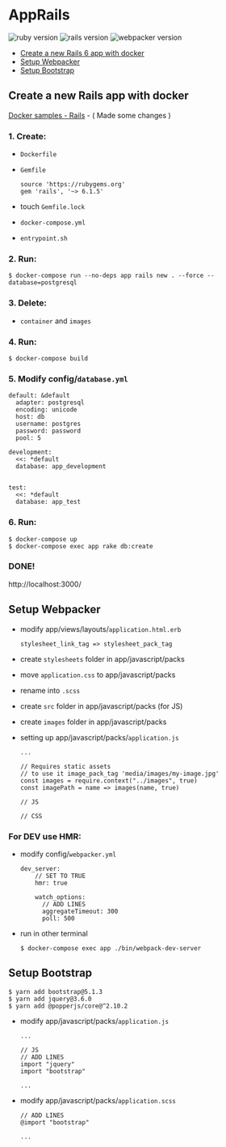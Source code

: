 # AppRails
![ruby version](https://img.shields.io/badge/ruby-2.7.5-green)
![rails version](https://img.shields.io/badge/rails-6.1.5-red)
![webpacker version](https://img.shields.io/badge/webpacker-5.4.3-blue)


- [Create a new Rails 6 app with docker](#create-a-new-rails-6-app-with-docker)
- [Setup Webpacker](#setup-webpacker)
- [Setup Bootstrap](#setup-bootstrap)

## Create a new Rails app with docker

[Docker samples - Rails](https://docs.docker.com/samples/rails/) - ( Made some changes )

### 1. Create:
- `Dockerfile`

- `Gemfile`
  ```
  source 'https://rubygems.org'
  gem 'rails', '~> 6.1.5'
  ```

- touch `Gemfile.lock`

- `docker-compose.yml`

- `entrypoint.sh`

### 2. Run:
```
$ docker-compose run --no-deps app rails new . --force --database=postgresql
```
### 3. Delete:
- `container` and `images`
### 4. Run:
```
$ docker-compose build
```

### 5. Modify config/`database.yml`
```
default: &default
  adapter: postgresql
  encoding: unicode
  host: db
  username: postgres
  password: password
  pool: 5

development:
  <<: *default
  database: app_development


test:
  <<: *default
  database: app_test
```

### 6. Run:
```
$ docker-compose up
$ docker-compose exec app rake db:create
```

### DONE!
http://localhost:3000/

## Setup Webpacker

- modify app/views/layouts/`application.html.erb`
  ```
  stylesheet_link_tag => stylesheet_pack_tag
  ```

- create `stylesheets` folder in app/javascript/packs
- move `application.css` to app/javascript/packs
- rename into `.scss`

- create `src` folder in app/javascript/packs (for JS)
- create `images` folder in app/javascript/packs

- setting up app/javascript/packs/`application.js`

  ```
  ...

  // Requires static assets
  // to use it image_pack_tag 'media/images/my-image.jpg'
  const images = require.context("../images", true)
  const imagePath = name => images(name, true)

  // JS

  // CSS
  ```

### For DEV use HMR:
- modify config/`webpacker.yml`
  ```
  dev_server:
      // SET TO TRUE
      hmr: true

      watch_options: 
        // ADD LINES
        aggregateTimeout: 300
        poll: 500
  ```

- run in other terminal
  ```
  $ docker-compose exec app ./bin/webpack-dev-server
  ```

## Setup Bootstrap

```
$ yarn add bootstrap@5.1.3
$ yarn add jquery@3.6.0
$ yarn add @popperjs/core@^2.10.2
```

- modify app/javascript/packs/`application.js`
  ```
  ...

  // JS
  // ADD LINES
  import "jquery"
  import "bootstrap"

  ...
  ```

- modify app/javascript/packs/`application.scss`
  ```
  // ADD LINES
  @import "bootstrap"

  ...
  ```
